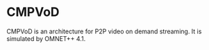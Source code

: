 # CMPVoD
CMPVoD is an architecture for P2P video on demand streaming. It is simulated by OMNET++ 4.1.
